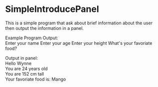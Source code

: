 # SimpleIntroducePanel
This is a simple program that ask about brief information about the user then output the information in a panel. 

Example Program Output:           
Enter your name
Enter your age
Enter your height
What's your favoriate food?

Output in panel:                  
Hello  Wynne                    
You are 24 years old              
You are 152 cm tall               
Your favoriate food is: Mango
